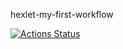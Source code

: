 hexlet-my-first-workflow

[![Actions Status](https://github.com/marinavasyukova/hexlet-my-first-workflow/workflows/hello-world/badge.svg)](https://github.com/marinavasyukova/hexlet-my-first-workflow/actions)